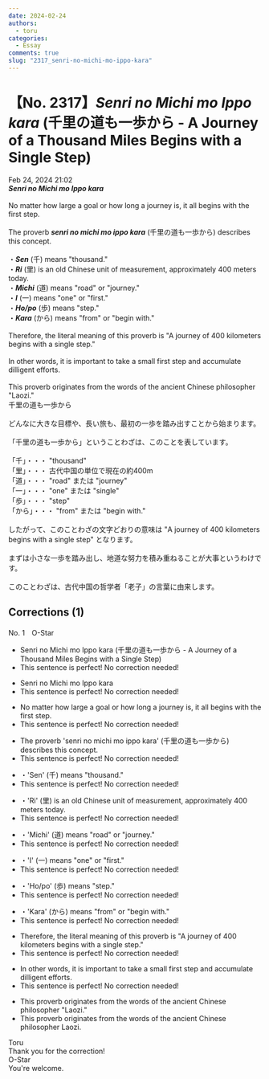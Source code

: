 ```yaml
---
date: 2024-02-24
authors:
  - toru
categories:
  - Essay
comments: true
slug: "2317_senri-no-michi-mo-ippo-kara"
---
```


# 【No. 2317】<strong><em>Senri no Michi mo Ippo kara</em></strong> (千里の道も一歩から - A Journey of a Thousand Miles Begins with a Single Step)
<div class="date">Feb 24, 2024 21:02</div>
<div id="post"><div id="body_show_ori">
<strong><em>Senri no Michi mo Ippo kara</em></strong><br/><br/>No matter how large a goal or how long a journey is, it all begins with the first step.<br/><br/>The proverb <strong><em>senri no michi mo ippo kara</em></strong> (千里の道も一歩から) describes this concept.<br/><br/>・<strong><em>Sen</em></strong> (千) means "thousand."<br/>・<strong><em>Ri</em></strong> (里) is an old Chinese unit of measurement, approximately 400 meters today.<br/>・<strong><em>Michi</em></strong> (道) means "road" or "journey."<br/>・<strong><em>I</em></strong> (一) means "one" or "first."<br/>・<strong><em>Ho/po</em></strong> (歩) means "step."<br/>・<strong><em>Kara</em></strong> (から) means "from" or "begin with."<br/><br/>Therefore, the literal meaning of this proverb is "A journey of 400 kilometers begins with a single step."<br/><br/>In other words, it is important to take a small first step and accumulate dilligent efforts.<br/><br/>This proverb originates from the words of the ancient Chinese philosopher "Laozi."
</div></div>

<!-- more -->

<div id="post_ja"><div id="body_show_mo">
千里の道も一歩から<br/><br/>どんなに大きな目標や、長い旅も、最初の一歩を踏み出すことから始まります。<br/><br/>「千里の道も一歩から」ということわざは、このことを表しています。<br/><br/>「千」・・・ "thousand"<br/>「里」・・・ 古代中国の単位で現在の約400m<br/>「道」・・・ "road" または "journey"<br/>「一」・・・ "one" または "single"<br/>「歩」・・・ "step"<br/>「から」・・・ "from" または "begin with."<br/><br/>したがって、このことわざの文字どおりの意味は "A journey of 400 kilometers begins with a single step" となります。<br/><br/>まずは小さな一歩を踏み出し、地道な努力を積み重ねることが大事というわけです。<br/><br/>このことわざは、古代中国の哲学者「老子」の言葉に由来します。
</div></div>

## Corrections (1)
<div id="block"><div class="first_name"> No. 1　<span class="just_name">O-Star</span></div><div id="block2">
<ul class="correction_field">
<li class="incorrect">Senri no Michi mo Ippo kara (千里の道も一歩から - A Journey of a Thousand Miles Begins with a Single Step)</li>
<li class="corrected perfect">This sentence is perfect! No correction needed!</li>
</ul>
<ul class="correction_field">
<li class="incorrect">Senri no Michi mo Ippo kara</li>
<li class="corrected perfect">This sentence is perfect! No correction needed!</li>
</ul>
<ul class="correction_field">
<li class="incorrect">No matter how large a goal or how long a journey is, it all begins with the first step.</li>
<li class="corrected perfect">This sentence is perfect! No correction needed!</li>
</ul>
<ul class="correction_field">
<li class="incorrect">The proverb 'senri no michi mo ippo kara' (千里の道も一歩から) describes this concept.</li>
<li class="corrected perfect">This sentence is perfect! No correction needed!</li>
</ul>
<ul class="correction_field">
<li class="incorrect">・'Sen' (千) means "thousand."</li>
<li class="corrected perfect">This sentence is perfect! No correction needed!</li>
</ul>
<ul class="correction_field">
<li class="incorrect">・'Ri' (里) is an old Chinese unit of measurement, approximately 400 meters today.</li>
<li class="corrected perfect">This sentence is perfect! No correction needed!</li>
</ul>
<ul class="correction_field">
<li class="incorrect">・'Michi' (道) means "road" or "journey."</li>
<li class="corrected perfect">This sentence is perfect! No correction needed!</li>
</ul>
<ul class="correction_field">
<li class="incorrect">・'I' (一) means "one" or "first."</li>
<li class="corrected perfect">This sentence is perfect! No correction needed!</li>
</ul>
<ul class="correction_field">
<li class="incorrect">・'Ho/po' (歩) means "step."</li>
<li class="corrected perfect">This sentence is perfect! No correction needed!</li>
</ul>
<ul class="correction_field">
<li class="incorrect">・'Kara' (から) means "from" or "begin with."</li>
<li class="corrected perfect">This sentence is perfect! No correction needed!</li>
</ul>
<ul class="correction_field">
<li class="incorrect">Therefore, the literal meaning of this proverb is "A journey of 400 kilometers begins with a single step."</li>
<li class="corrected perfect">This sentence is perfect! No correction needed!</li>
</ul>
<ul class="correction_field">
<li class="incorrect">In other words, it is important to take a small first step and accumulate dilligent efforts.</li>
<li class="corrected perfect">This sentence is perfect! No correction needed!</li>
</ul>
<ul class="correction_field">
<li class="incorrect">This proverb originates from the words of the ancient Chinese philosopher "Laozi."</li>
<li class="corrected correct">
This proverb originates from the words of the ancient Chinese philosopher <span class="f_bold">Laozi.</span>
</li>
</ul>
</div><div class="name"><span class="just_name">Toru</span><br>
Thank you for the correction!
</div>
<div class="name"><span class="just_name">O-Star</span><br>
You're welcome.
</div>
</div>
